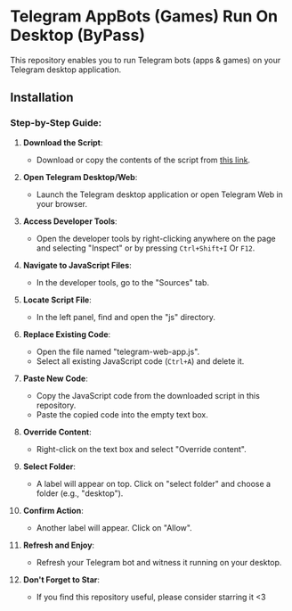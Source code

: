 # Telegram AppBots (Games) Run On Desktop (ByPass)

This repository enables you to run Telegram bots (apps & games) on your Telegram desktop application.

## Installation

### Step-by-Step Guide:

1. **Download the Script**:  
   - Download or copy the contents of the script from [this link](https://raw.githubusercontent.com/amirsadeghi1/telegram-appbots-desktop/master/telegram-web-app.js).

2. **Open Telegram Desktop/Web**:
   - Launch the Telegram desktop application or open Telegram Web in your browser.

3. **Access Developer Tools**:
   - Open the developer tools by right-clicking anywhere on the page and selecting "Inspect" or by pressing `Ctrl+Shift+I` Or `F12`.

4. **Navigate to JavaScript Files**:
   - In the developer tools, go to the "Sources" tab.

5. **Locate Script File**:
   - In the left panel, find and open the "js" directory.

6. **Replace Existing Code**:
   - Open the file named "telegram-web-app.js".
   - Select all existing JavaScript code (`Ctrl+A`) and delete it.

7. **Paste New Code**:
   - Copy the JavaScript code from the downloaded script in this repository.
   - Paste the copied code into the empty text box.

8. **Override Content**:
   - Right-click on the text box and select "Override content".

9. **Select Folder**:
   - A label will appear on top. Click on "select folder" and choose a folder (e.g., "desktop").

10. **Confirm Action**:
    - Another label will appear. Click on "Allow".

11. **Refresh and Enjoy**:
    - Refresh your Telegram bot and witness it running on your desktop.

12. **Don't Forget to Star**:
    - If you find this repository useful, please consider starring it <3
